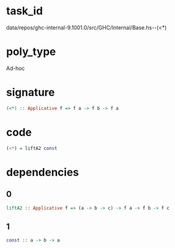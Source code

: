 
# task_id
data/repos/ghc-internal-9.1001.0/src/GHC/Internal/Base.hs--(<*)

# poly_type
Ad-hoc 

# signature
```haskell
(<*) :: Applicative f => f a -> f b -> f a
```   

# code
```haskell
(<*) = liftA2 const
```

# dependencies
## 0
```haskell
liftA2 :: Applicative f => (a -> b -> c) -> f a -> f b -> f c
```
## 1
```haskell
const :: a -> b -> a
```
